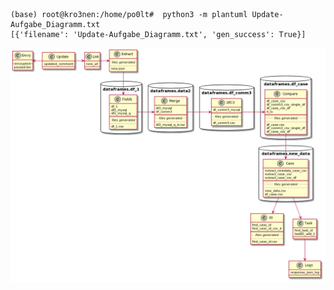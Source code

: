 
```
(base) root@kro3nen:/home/po0lt#  python3 -m plantuml Update-Aufgabe_Diagramm.txt 
[{'filename': 'Update-Aufgabe_Diagramm.txt', 'gen_success': True}]
```

![alt text](https://raw.githubusercontent.com/kroen3n/Jira-TheHive4-integration-/master/deutsche_D0k/pics/Update-Aufgabe_Diagramm.png) 
